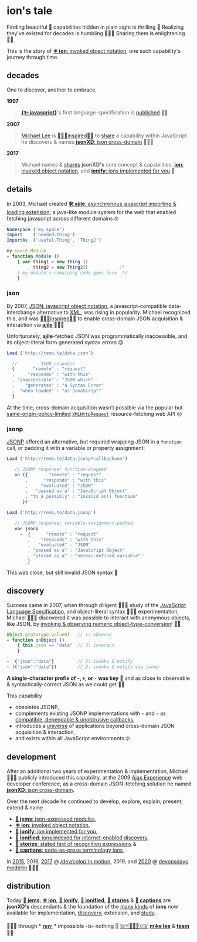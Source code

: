 # ion's tale

Finding beautiful 🧬 capabilities hidden in plain sight is thrilling 🚀 Realizing
they've existed for decades is humbling 🙇🏾‍♂️ Sharing them is enlightening 🤲🏾

This is the story of [**⚛️ ion**: invoked object notation](./ions/ion.md#ion),
one such capability's journey through time.

## decades

One to discover, another to embrace.

**1997**

>[**{✨:javascript}**](https://web.archive.org/web/20070916144913/http://wp.netscape.com/newsref/pr/newsrelease67.html)'s
first language-specification is
[published](http://www.ecma-international.org/publications/files/ECMA-ST-ARCH/ECMA-262,%201st%20edition,%20June%201997.pdf)
👏🏾

**2007**

>[Michael Lee](https://github.com/iskitz) is
[🙇🏾‍♂️inspired🤲🏾](LICENSE.txt#L1) to
[share](http://web.archive.org/web/20090916010056/http://ajaxexperience.techtarget.com:80/conference/html/speakers.html#MLee)
a capability within JavaScript he discovers & names
[**jsonXD**: json cross-domain](http://www.slideshare.net/iskitz/using-jsonxd-for-crossdomain-json-exchange)
👨🏾‍💻

**2017**

>Michael names &
[shares](https://d24wuq6o951i2g.cloudfront.net/img/events/id/301/3017276/assets/70d.wtMi_397_IMG_9393_DoDes.jpg)
**jsonXD's** core concept & capabilities,
[**ion**: invoked object notation](ions/ion.md#ion),
and
[**ionify**: ions implemented for you](http://api.ionify.net/) 🎉

## details

In 2003, Michael created
[**🛠 ajile**: asynchronous javascript importing & loading extension](http://ajile.net);
a java-like module system for the web that enabled fetching javascript across different domains 🤓

```javascript
Namespace ('my.space')
Import    ('needed.Thing')
ImportAs  ('useful.Thing', 'Thing2')

my.space.Module
= function Module ()
    { var thing1 = new Thing ()
        , thing2 = new Thing2()            /*
    | my module's remaining code goes here  */
    }
```

### json

By 2007,
[JSON: javascript object notation](https://en.wikipedia.org/wiki/JSON),
a javascript-compatible data-interchange alternative to
[XML](https://en.wikipedia.org/wiki/XML),
was rising in popularity. Michael recognized this, and was
[🙇🏾‍♂️inspired🤲🏾](LICENSE.txt#L1)
to enable cross-domain JSON acquisition & interaction via
[**ajile**](http://ajile.net) 👨🏾‍💻

Unfortunately, **ajile**-fetched JSON was programmatically inaccessible, and its
object-literal form generated syntax errors 😓

```javascript
Load ('http://remo.te/data.json')

  //         JSON response
  {       "remote" : "request"
  ,     "responds" : "with this"
  , "inaccessible" : "JSON which"
  ,    "generates" : "a Syntax Error"
  ,  "when loaded" : "as JavaScript"
  }
```

At the time, cross-domain acquisition wasn’t possible via the popular but
[same-origin-policy-limited](https://en.wikipedia.org/wiki/Same-origin_policy)
[`XMLHttpRequest`](https://en.wikipedia.org/wiki/XMLHttpRequest)
resource-fetching web API 😔

### jsonp

[JSONP](https://en.wikipedia.org/wiki/JSONP) offered an alternative, but
required wrapping JSON in a `function` call, or padding it with a variable or
property assignment:

```javascript
Load ('http://remo.te/data.jsonp?callback=on')

   // JSONP response: function-wrapped
   on ({        "remote" : "request"
       ,      "responds" : "with this"
       ,     "evaluated" : "JSON"
       ,   "passed as a" : "JavaScript Object"
       , "to a possibly" : "invalid on() function"
      })

Load ('http://remo.te/data.jsonp')

   // JSONP response: variable-assignment-padded
   var jsonp
     =  {      "remote" : "request"
        ,    "responds" : "with this"
        ,   "evaluated" : "JSON"
        , "passed as a" : "JavaScript Object"
        , "stored as a" : "server-defined variable"
        }
```

This was close, but still invalid JSON syntax 🤔

## discovery

Success came in 2007, when through diligent 👨🏾‍🏫 study of the
[JavaScript Language Specification](https://ecma-international.org/publications/files/ECMA-ST-ARCH/ECMA-262,%203rd%20edition,%20December%201999.pdf),
and object-literal syntax 👨🏾‍🔬 experimentation, Michael 👨🏾‍💻 discovered it was possible to
interact with anonymous objects, like JSON, by
[invoking & observing numeric object-type-conversion](ions/ion.md#function)!
👌🏾

```javascript
Object.prototype.valueOf   // 1: observe
= function onObject ()
    { this.json == "data"  // 3: interact
    }

~  {"json":"data"}         // 2: invoke & notify
~ ({"json":"data"})        // 2: invoke & notify via jsonp
```

**A single-character prefix of `~`, `+`, or `-` was key** 🎉 and as close to observable &
syntactically-correct JSON as we could get 👏🏾

This capability

+ obsoletes JSONP,
+ complements existing JSONP implementations with **`~`** and **`-`** as
  [compatible, dependable & unobtrusive callbacks](http://api.geonames.org/countryCodeJSON?formatted=true&lat=4.5&lng=59.5&username=demo&style=full&callback=~),
+ introduces a [universe](http://api.ionify.net/) of applications beyond cross-domain
  JSON acquisition & interaction,
+ and exists within all JavaScript environments 🤓

## development

After an additional two years of experimentation & implementation, Michael 🙋🏾‍♂️ publicly
introduced this capability, at the 2009
[Ajax Experience](http://web.archive.org/web/20090916010056/http://ajaxexperience.techtarget.com:80/conference/html/speakers.html#MLee)
web developer conference, as a cross-domain JSON-fetching solution he named
[**jsonXD**: json cross-domain](http://www.slideshare.net/iskitz/using-jsonxd-for-crossdomain-json-exchange).

Over the next decade he continued to develop, explore, explain, present, extend &
name

+ [**💎 jems**: json-expressed modules](https://jems.ionify.net/),
+ [**⚛️ ion**: invoked object notation](ions/ion.md#ion),
+ [**🧬 ionify**: ion implemented for you](https://api.ionify.net),
+ [**🎁 ionified**: ions indexed for internet-enabled discovery](https://ionified.net),
+ [**📖 stories**: stated text of recognition expressions](ions/stories.md#stories) &
+ [**📝 captions**: code-as-prose terminology ions](https://captions.ionify.net/),

in
[2015](https://github.com/ionify/jems/blob/24ab93d910334e3bbe05b72869cbb4fd81639e10/about/jems.md#what-are-jems),
2016,
[2017](https://web.archive.org/web/20181128132649if_/https://d24wuq6o951i2g.cloudfront.net/img/events/id/301/3017276/assets/70d.wtMi_397_IMG_9393_DoDes.jpg) @
[/dev/color/ in motion](https://devcolorinmotion2017.splashthat.com/),
2019, and
[2020](https://web.archive.org/web/20201105010053/https://img1.wsimg.com/isteam/ip/d7a6d14c-7646-43c9-9013-bb6600040f45/Mike%20Lee1.png/:/rs=w:1680,h:975) @
[devopsdays medellín](https://web.archive.org/web/20201027124310/https://devopsdays.io/) 👨🏾‍💻

## distribution

Today
[**💎 jems**](https://jems.ionify.net/),
[**⚛︎ ion**](ions/ion.md#ion),
[**🧬 ionify**](https://api.ionify.net/),
[**🎁 ionified**](https://ionified.net/),
[**📖 stories**](ions/stories.md#stories) &
[**📝 captions**](https://captions.ionify.net/)
are **jsonXD's** descendants & the foundation of the [many kinds](ions/lions.md#lions)
of **ions** now available for implementation, [discovery](http://ionified.net/),
extension, and [study](LINGO.md#-our-lingo-).

####

🙇🏾‍♂️ through * [**יהוה**](LICENSE.txt#L1) * impossible -is- nothing ||
[🇬🇾👨🏾‍💻🇺🇸](https://en.wikipedia.org/wiki/Guyana)
[**mike lee**](https://github.com/iskitz) &
[**team**](https://team.ionify.net/)
🤲🏾
